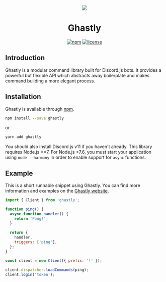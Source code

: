 <div align="center">
  <a href="https://ghastly.js.org" target="_blank"><img src="/assets/logo.png"></a>
  <h1>Ghastly</h1>
  <a href="https://www.npmjs.com/package/ghastly"><img src="https://img.shields.io/npm/v/ghastly.svg?style=flat-square" alt="npm"></a>
  <a href="https://opensource.org/licenses/MIT"><img src="https://img.shields.io/npm/l/ghastly.svg?style=flat-square" alt="license"></a>
</div>

## Introduction
Ghastly is a modular command library built for Discord.js bots. It provides a powerful but flexible API which abstracts away boilerplate and makes command building a more elegant process.

## Installation
Ghastly is available through [npm](https://www.npmjs.com/package/ghastly).

```bash
npm install --save ghastly
```

or

```bash
yarn add ghastly
```

You should also install Discord.js v11 if you haven't already. This library requires Node.js >=7. For Node.js <7.6, you must start your application using `node --harmony` in order to enable support for `async` functions.

## Example
This is a short runnable snippet using Ghastly. You can find more information and examples on the [Ghastly website](https://ghastly.js.org).

```js
import { Client } from 'ghastly';

function ping() {
  async function handler() {
    return 'Pong!';
  }
  
  return {
    handler,
    triggers: ['ping'],
  };
}

const client = new Client({ prefix: '!' });

client.dispatcher.loadCommands(ping);
client.login('token');
```
